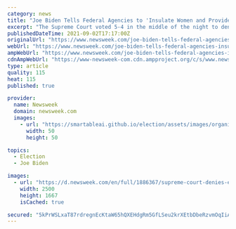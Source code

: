 ```yaml
---
category: news
title: "Joe Biden Tells Federal Agencies to 'Insulate Women and Providers' From Texas Abortion Law"
excerpt: "The Supreme Court voted 5-4 in the middle of the night to deny an emergency appeal from abortion providers aimed at blocking the Texas law from taking effect."
publishedDateTime: 2021-09-02T17:17:00Z
originalUrl: "https://www.newsweek.com/joe-biden-tells-federal-agencies-insulate-women-providers-texas-abortion-law-1625552"
webUrl: "https://www.newsweek.com/joe-biden-tells-federal-agencies-insulate-women-providers-texas-abortion-law-1625552"
ampWebUrl: "https://www.newsweek.com/joe-biden-tells-federal-agencies-insulate-women-providers-texas-abortion-law-1625552?amp=1"
cdnAmpWebUrl: "https://www-newsweek-com.cdn.ampproject.org/c/s/www.newsweek.com/joe-biden-tells-federal-agencies-insulate-women-providers-texas-abortion-law-1625552?amp=1"
type: article
quality: 115
heat: 115
published: true

provider:
  name: Newsweek
  domain: newsweek.com
  images:
    - url: "https://smartableai.github.io/election/assets/images/organizations/newsweek.com-50x50.jpg"
      width: 50
      height: 50

topics:
  - Election
  - Joe Biden

images:
  - url: "https://d.newsweek.com/en/full/1886367/supreme-court-denies-emergency-appeal.jpg"
    width: 2500
    height: 1667
    isCached: true

secured: "5kPrWSLxaT87rdregnEcKtaW65hQXEHdgRm5GfLSeu2krXEtbDbeRzvmOqIiAgNOGt0xo7xTAZjp68OFiUzVQ8UWwQBtmyZs25rcLn46b8wY90AaOaSdnCTMHw+lOqC9n1v6pPHgzqmFwRGzwJtyrOZG01AZPi0om35ziZfZC93YRh8B1Wl5TjH2Lo8NU305dLu7ebhK0PHP8oMKPNKQDM+LO8mG+aHKSXSxFHVuwCN+cVWJ9hhceMB52NJZzFvdaRt7f4Aq/m3FwdMt2wIE5MgW2QAIep3ubCjaKHxpanPIbXc6dWR4SekyUQtQq2J/xezyNBqzBPzFArTNZxwj73ub0y34HjLaVjRggCqr9VQ=;TyhM5RIWP8z4Z9W00BnpYA=="
---
```


